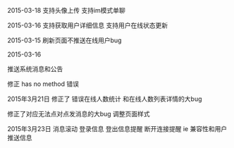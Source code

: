 2015-03-18 
支持头像上传
支持im模式单聊


2015-03-16
支持获取用户详细信息 
支持用户在线状态更新

2015-03-15 
刷新页面不推送在线用户bug

2015-03-16

推送系统消息和公告

修正 has no method 错误


2015年3月21日
修正了 错误在线人数统计 和在线人数列表详情的大bug

修正了对应无法点对点发消息的大bug
调整页面样式


2015年3月23日
消息滚动
登录信息
登出信息提醒
断开连接提醒
ie 兼容性和用户推送信息